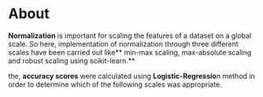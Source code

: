 # About
**Normalization** is important for scaling the features of a dataset on a global scale. So here, implementation of normalization through three different scales have been carried out like** min-max scaling, max-absolute scaling and robust scaling using scikit-learn.**

the, **accuracy scores** were calculated using **Logistic-Regressio**n method in order to determine which of the following scales was appropriate.

